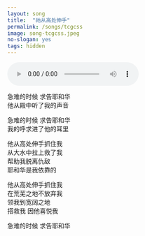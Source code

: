 ```yaml
---
layout: song
title:  "祂从高处伸手"
permalink: /songs/tcgcss
image: song-tcgcss.jpeg
no-slogan: yes
tags: hidden
---
```


<audio controls autoplay loop="loop">   
   <source src="https://typora-1259024198.cos.ap-beijing.myqcloud.com/wg-audio/%E7%A5%82%E4%BB%8E%E9%AB%98%E5%A4%84%E4%BC%B8%E6%89%8B.mp3" type="audio/mpeg">   
</audio>


急难的时候 求告耶和华<br/>
他从殿中听了我的声音<br/>

急难的时候 求告耶和华<br/>
我的呼求进了他的耳里<br/>

他从高处伸手抓住我<br/>
从大水中拉上救了我<br/>
帮助我脱离仇敌<br/>
耶和华是我依靠的<br/>

他从高处伸手抓住我<br/>
在荒芜之地不放弃我<br/>
领我到宽阔之地<br/>
搭救我 因他喜悦我<br/>

急难的时候 求告耶和华<br/>
